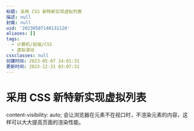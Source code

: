```yaml
---
标题: 采用 CSS 新特新实现虚拟列表
描述: null
封面: null
uid: '20230507140131120'
aliases: []
tags:
  - 计算机/前端/CSS
  - 虚拟滚动
cssclasses: null
创建时间: 2023-05-07 14:01:31
更新时间: 2023-12-31 03:07:31
---
```


# 采用 CSS 新特新实现虚拟列表

content-visibility: auto; 会让浏览器在元素不在视口时，不渲染元素的内容，这样可以大大提高页面的渲染性能。
